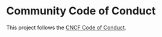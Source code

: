 # Community Code of Conduct

This project follows the [CNCF Code of
Conduct](https://github.com/cncf/foundation/blob/master/code-of-conduct.md).
